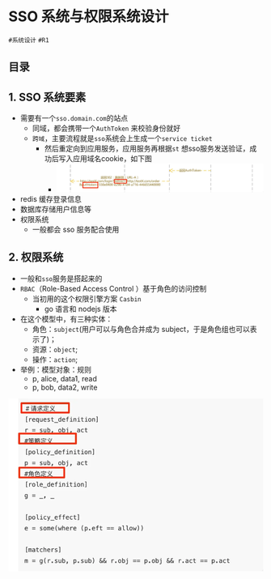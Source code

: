 
# SSO 系统与权限系统设计

`#系统设计` `#R1` 


## 目录
<!-- toc -->
 ## 1. SSO 系统要素 

- 需要有一个`sso.domain.com`的站点
	- 同域，都会携带一个`AuthToken` 来校验身份就好
	- `跨域`，主要流程就是`sso`系统会上生成一个`service ticket` 
		- 然后重定向到应用服务，应用服务再根据`st` 想sso服务发送验证，成功后写入应用域名cookie，如下图
			- ![图片&文件](./files/20241114-5.png)
- redis 缓存登录信息
- 数据库存储用户信息等
- 权限系统
	- 一般都会 sso 服务配合使用

## 2. 权限系统

- 一般和`sso`服务是搭起来的
- `RBAC`（Role-Based Access Control ）基于角色的访问控制
	- 当初用的这个权限引擎方案 `Casbin` 
		- go 语言和 nodejs 版本
- 在这个模型中，有三种实体：
	- 角色：`subject`(用户可以与角色合并成为 subject，于是角色组也可以表示了)；
	- 资源：`object`;
	- 操作：`action`;
- 举例：模型对象：规则
	- p, alice, data1, read
	- p, bob, data2, write  
    
![图片&文件](./files/20241114-6.png)
